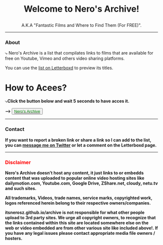# <p style="text-align: center;">Welcome to Nero's Archive!</p>
<p style="text-align: center;">A.K.A "Fantastic Films and Where to Find Them (For FREE)".</p>

---

### About

⤷ Nero's Archive is a list that compilates links to films that are available for free on Youtube, Vimeo and others video sharing platforms.

You can use the [list on Letterboxd](https://github.com/itsnerosz/nerosz_archive/edit/main/README.md) to preview its titles.

# How to Acees?

⤷<b>Click the button below and wait 5 seconds to have acces it.<b>
 
⟶ <button>
<a href="http://fumacrom.com/2gDt1"><span style="color: green">Nero's Archive</span></a>
</button>

 ---

### Contact
 
If you want to report a broken link or share a link so I can add to the list, you can [message me on Twitter](https://twitter.com/messages/compose?recipient_id=1304275202470277120) or let a comment on the Letterboxd page.

 ---
 
### <span style="color: red">Disclaimer</span>

Nero's Archive doesn’t host any content, it just links to or embedds content that was uploaded to popular online video hosting sites like dailymotion.com, Youtube.com, Google Drive, ZShare.net, cloudy, netu.tv and such sites.
 
All trademarks, Videos, trade names, service marks, copyrighted work, logos referenced herein belong to their respective owners/companies. 
 
itsnerosz.github.io/archive is not responsible for what other people upload to 3rd party sites. We urge all copyright owners, to recognize that the links contained within this site are located somewhere else on the web or video embedded are from other various site like included above!. If you have any legal issues please contact appropriate media file owners / hosters.
